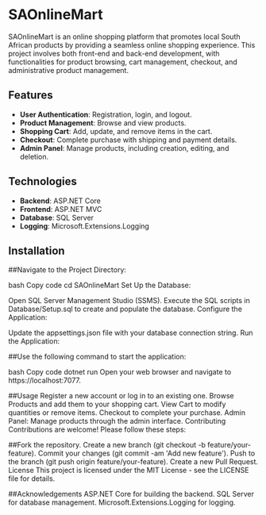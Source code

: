 # SAOnlineMart

SAOnlineMart is an online shopping platform that promotes local South African products by providing a seamless online shopping experience. This project involves both front-end and back-end development, with functionalities for product browsing, cart management, checkout, and administrative product management.

## Features

- **User Authentication**: Registration, login, and logout.
- **Product Management**: Browse and view products.
- **Shopping Cart**: Add, update, and remove items in the cart.
- **Checkout**: Complete purchase with shipping and payment details.
- **Admin Panel**: Manage products, including creation, editing, and deletion.

## Technologies

- **Backend**: ASP.NET Core
- **Frontend**: ASP.NET MVC
- **Database**: SQL Server
- **Logging**: Microsoft.Extensions.Logging

## Installation

##Navigate to the Project Directory:

bash
Copy code
cd SAOnlineMart
Set Up the Database:

Open SQL Server Management Studio (SSMS).
Execute the SQL scripts in Database/Setup.sql to create and populate the database.
Configure the Application:

Update the appsettings.json file with your database connection string.
Run the Application:

##Use the following command to start the application:

bash
Copy code
dotnet run
Open your web browser and navigate to https://localhost:7077.

##Usage
Register a new account or log in to an existing one.
Browse Products and add them to your shopping cart.
View Cart to modify quantities or remove items.
Checkout to complete your purchase.
Admin Panel: Manage products through the admin interface.
Contributing
Contributions are welcome! Please follow these steps:

##Fork the repository.
Create a new branch (git checkout -b feature/your-feature).
Commit your changes (git commit -am 'Add new feature').
Push to the branch (git push origin feature/your-feature).
Create a new Pull Request.
License
This project is licensed under the MIT License - see the LICENSE file for details.

##Acknowledgements
ASP.NET Core for building the backend.
SQL Server for database management.
Microsoft.Extensions.Logging for logging.
